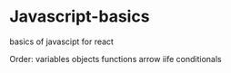 # Javascript-basics
basics of javascipt for react

Order:
variables
objects
functions
arrow
iife
conditionals
